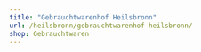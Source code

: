 ```yaml
---
title: "Gebrauchtwarenhof Heilsbronn"
url: /heilsbronn/gebrauchtwarenhof-heilsbronn/
shop: Gebrauchtwaren
---
```

